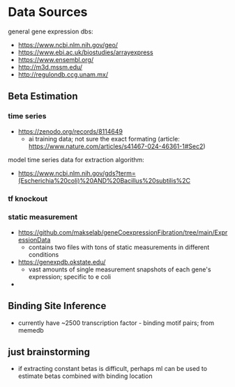 # Data Sources
general gene expression dbs: 
- https://www.ncbi.nlm.nih.gov/geo/
- https://www.ebi.ac.uk/biostudies/arrayexpress
- https://www.ensembl.org/
- http://m3d.mssm.edu/
- http://regulondb.ccg.unam.mx/
## Beta Estimation
### time series
- https://zenodo.org/records/8114649
  - ai training data; not sure the exact formating (article: https://www.nature.com/articles/s41467-024-46361-1#Sec2)

model time series data for extraction algorithm:
- https://www.ncbi.nlm.nih.gov/gds?term=(Escherichia%20coli)%20AND%20Bacillus%20subtilis%2C

### tf knockout

### static measurement
- https://github.com/makselab/geneCoexpressionFibration/tree/main/ExpressionData
  - contains two files with tons of static measurements in different conditions
- https://genexpdb.okstate.edu/
  - vast amounts of single measurement snapshots of each gene's expression; specific to e coli
- 

## Binding Site Inference
- currently have ~2500 transcription factor - binding motif pairs; from memedb


## just brainstorming
- if extracting constant betas is difficult, perhaps ml can be used to estimate betas combined with binding location
